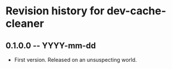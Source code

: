 # Revision history for dev-cache-cleaner

## 0.1.0.0 -- YYYY-mm-dd

* First version. Released on an unsuspecting world.
